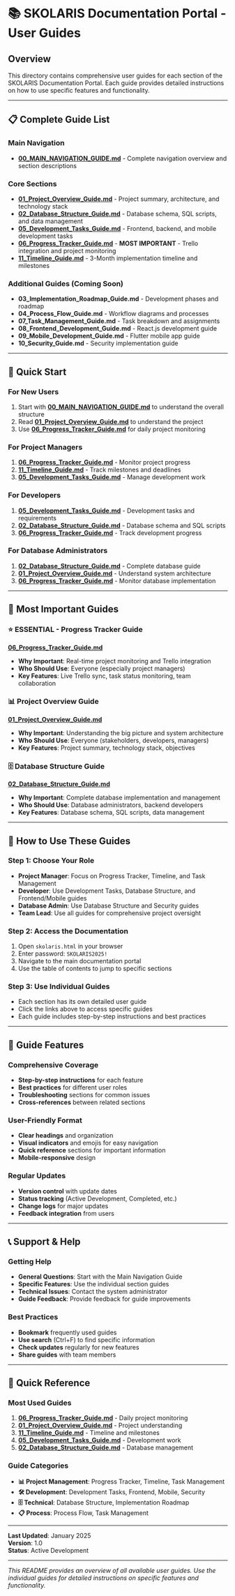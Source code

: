 # 📚 SKOLARIS Documentation Portal - User Guides

## Overview

This directory contains comprehensive user guides for each section of the SKOLARIS Documentation Portal. Each guide provides detailed instructions on how to use specific features and functionality.

---

## 📋 Complete Guide List

### **Main Navigation**

- **[00_MAIN_NAVIGATION_GUIDE.md](./00_MAIN_NAVIGATION_GUIDE.md)** - Complete navigation overview and section descriptions

### **Core Sections**

- **[01_Project_Overview_Guide.md](./01_Project_Overview_Guide.md)** - Project summary, architecture, and technology stack
- **[02_Database_Structure_Guide.md](./02_Database_Structure_Guide.md)** - Database schema, SQL scripts, and data management
- **[05_Development_Tasks_Guide.md](./05_Development_Tasks_Guide.md)** - Frontend, backend, and mobile development tasks
- **[06_Progress_Tracker_Guide.md](./06_Progress_Tracker_Guide.md)** - **MOST IMPORTANT** - Trello integration and project monitoring
- **[11_Timeline_Guide.md](./11_Timeline_Guide.md)** - 3-Month implementation timeline and milestones

### **Additional Guides** (Coming Soon)

- **03_Implementation_Roadmap_Guide.md** - Development phases and roadmap
- **04_Process_Flow_Guide.md** - Workflow diagrams and processes
- **07_Task_Management_Guide.md** - Task breakdown and assignments
- **08_Frontend_Development_Guide.md** - React.js development guide
- **09_Mobile_Development_Guide.md** - Flutter mobile app guide
- **10_Security_Guide.md** - Security implementation guide

---

## 🚀 Quick Start

### **For New Users**

1. Start with **[00_MAIN_NAVIGATION_GUIDE.md](./00_MAIN_NAVIGATION_GUIDE.md)** to understand the overall structure
2. Read **[01_Project_Overview_Guide.md](./01_Project_Overview_Guide.md)** to understand the project
3. Use **[06_Progress_Tracker_Guide.md](./06_Progress_Tracker_Guide.md)** for daily project monitoring

### **For Project Managers**

1. **[06_Progress_Tracker_Guide.md](./06_Progress_Tracker_Guide.md)** - Monitor project progress
2. **[11_Timeline_Guide.md](./11_Timeline_Guide.md)** - Track milestones and deadlines
3. **[05_Development_Tasks_Guide.md](./05_Development_Tasks_Guide.md)** - Manage development work

### **For Developers**

1. **[05_Development_Tasks_Guide.md](./05_Development_Tasks_Guide.md)** - Development tasks and requirements
2. **[02_Database_Structure_Guide.md](./02_Database_Structure_Guide.md)** - Database schema and SQL scripts
3. **[06_Progress_Tracker_Guide.md](./06_Progress_Tracker_Guide.md)** - Track development progress

### **For Database Administrators**

1. **[02_Database_Structure_Guide.md](./02_Database_Structure_Guide.md)** - Complete database guide
2. **[01_Project_Overview_Guide.md](./01_Project_Overview_Guide.md)** - Understand system architecture
3. **[06_Progress_Tracker_Guide.md](./06_Progress_Tracker_Guide.md)** - Monitor database implementation

---

## 🎯 Most Important Guides

### **⭐ ESSENTIAL - Progress Tracker Guide**

**[06_Progress_Tracker_Guide.md](./06_Progress_Tracker_Guide.md)**

- **Why Important**: Real-time project monitoring and Trello integration
- **Who Should Use**: Everyone (especially project managers)
- **Key Features**: Live Trello sync, task status monitoring, team collaboration

### **📊 Project Overview Guide**

**[01_Project_Overview_Guide.md](./01_Project_Overview_Guide.md)**

- **Why Important**: Understanding the big picture and system architecture
- **Who Should Use**: Everyone (stakeholders, developers, managers)
- **Key Features**: Project summary, technology stack, objectives

### **🗄️ Database Structure Guide**

**[02_Database_Structure_Guide.md](./02_Database_Structure_Guide.md)**

- **Why Important**: Complete database implementation and management
- **Who Should Use**: Database administrators, backend developers
- **Key Features**: Database schema, SQL scripts, data management

---

## 📱 How to Use These Guides

### **Step 1: Choose Your Role**

- **Project Manager**: Focus on Progress Tracker, Timeline, and Task Management
- **Developer**: Use Development Tasks, Database Structure, and Frontend/Mobile guides
- **Database Admin**: Use Database Structure and Security guides
- **Team Lead**: Use all guides for comprehensive project oversight

### **Step 2: Access the Documentation**

1. Open `skolaris.html` in your browser
2. Enter password: `SKOLARIS2025!`
3. Navigate to the main documentation portal
4. Use the table of contents to jump to specific sections

### **Step 3: Use Individual Guides**

- Each section has its own detailed user guide
- Click the links above to access specific guides
- Each guide includes step-by-step instructions and best practices

---

## 🔧 Guide Features

### **Comprehensive Coverage**

- **Step-by-step instructions** for each feature
- **Best practices** for different user roles
- **Troubleshooting** sections for common issues
- **Cross-references** between related sections

### **User-Friendly Format**

- **Clear headings** and organization
- **Visual indicators** and emojis for easy navigation
- **Quick reference** sections for important information
- **Mobile-responsive** design

### **Regular Updates**

- **Version control** with update dates
- **Status tracking** (Active Development, Completed, etc.)
- **Change logs** for major updates
- **Feedback integration** from users

---

## 📞 Support & Help

### **Getting Help**

- **General Questions**: Start with the Main Navigation Guide
- **Specific Features**: Use the individual section guides
- **Technical Issues**: Contact the system administrator
- **Guide Feedback**: Provide feedback for guide improvements

### **Best Practices**

- **Bookmark** frequently used guides
- **Use search** (Ctrl+F) to find specific information
- **Check updates** regularly for new features
- **Share guides** with team members

---

## 🎯 Quick Reference

### **Most Used Guides**

1. **[06_Progress_Tracker_Guide.md](./06_Progress_Tracker_Guide.md)** - Daily project monitoring
2. **[01_Project_Overview_Guide.md](./01_Project_Overview_Guide.md)** - Project understanding
3. **[11_Timeline_Guide.md](./11_Timeline_Guide.md)** - Timeline and milestones
4. **[05_Development_Tasks_Guide.md](./05_Development_Tasks_Guide.md)** - Development work
5. **[02_Database_Structure_Guide.md](./02_Database_Structure_Guide.md)** - Database management

### **Guide Categories**

- **📊 Project Management**: Progress Tracker, Timeline, Task Management
- **🛠️ Development**: Development Tasks, Frontend, Mobile, Security
- **🗄️ Technical**: Database Structure, Implementation Roadmap
- **📋 Process**: Process Flow, Task Management

---

**Last Updated**: January 2025  
**Version**: 1.0  
**Status**: Active Development

---

_This README provides an overview of all available user guides. Use the individual guides for detailed instructions on specific features and functionality._
